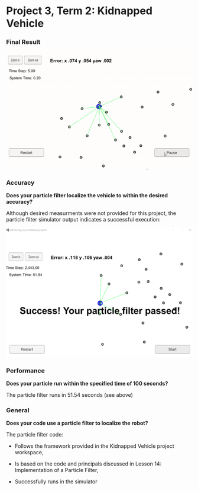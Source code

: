 Project 3, Term 2: Kidnapped Vehicle
=======================

### Final Result

![](media/Result.gif)

### Accuracy

**Does your particle filter localize the vehicle to within the desired accuracy?**

Although desired measurments were not provided for this project, the particle filter simulator output indicates a successful execution:

![](media/Success.png)

### Performance

**Does your particle run within the specified time of 100 seconds?**

The particle filter runs in 51.54 seconds (see above)

### General

**Does your code use a particle filter to localize the robot?**

The particle filter code:

-   Follows the framework provided in the Kidnapped Vehicle project workspace,

-   Is based on the code and principals discussed in Lesson 14: Implementation of a Particle Filter,

-   Successfully runs in the simulator
